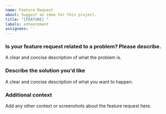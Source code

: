 ```yaml
---
name: Feature Request
about: Suggest an idea for this project.
title: "[FEATURE] "
labels: enhancement
assignees: ''
---
```


### Is your feature request related to a problem? Please describe.
A clear and concise description of what the problem is.

### Describe the solution you'd like
A clear and concise description of what you want to happen.

### Additional context
Add any other context or screenshots about the feature request here.
